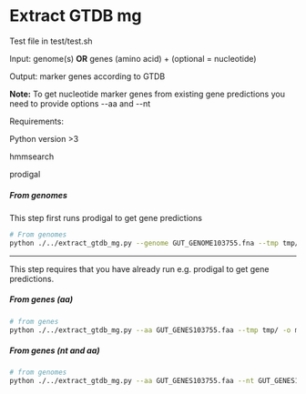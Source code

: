 # Extract GTDB mg

Test file in test/test.sh

Input: genome(s) **OR** genes (amino acid) + (optional = nucleotide)

Output: marker genes according to GTDB

**Note:** To get nucleotide marker genes from existing gene predictions you need to provide options --aa and --nt



Requirements:

Python version >3

hmmsearch

prodigal



##### From genomes

This step first runs prodigal to get gene predictions

```bash
# From genomes
python ./../extract_gtdb_mg.py --genome GUT_GENOME103755.fna --tmp tmp/ -o marker_genes_from_genome/
```

---

This step requires that you have already run e.g. prodigal to get gene predictions.

##### From genes (aa)

```bash
# from genes
python ./../extract_gtdb_mg.py --aa GUT_GENES103755.faa --tmp tmp/ -o marker_genes_from_genes/
```



##### From genes (nt and aa) 

```bash
# from genomes
python ./../extract_gtdb_mg.py --aa GUT_GENES103755.faa --nt GUT_GENES103755.fna -o marker_genes_from_genes/
```

